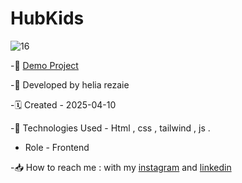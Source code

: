 # HubKids



![16](https://github.com/user-attachments/assets/4d50a338-703f-4b31-904d-5dc6456c6b10)


-🔗 [Demo Project]( https://helia-rz79.github.io/HubKids/)

-🙍 Developed by helia rezaie

-🗓️ Created - 2025-04-10

-📱 Technologies Used - Html , css , tailwind , js .

- Role - Frontend

-📥 How to reach me : with my [instagram](https://www.instagram.com/helia.web) and [linkedin](https://www.linkedin.com/in/helia-rezaie-web)
